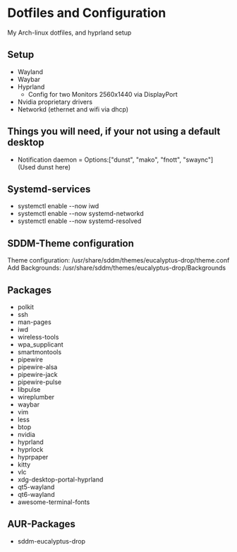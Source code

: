 # Dotfiles and Configuration
My Arch-linux dotfiles, and hyprland setup

## Setup
* Wayland
* Waybar
* Hyprland
   * Config for two Monitors 2560x1440 via DisplayPort
* Nvidia proprietary drivers
* Networkd (ethernet and wifi via dhcp)

## Things you will need, if your not using a default desktop
- Notification daemon = Options:["dunst", "mako", "fnott", "swaync"]
(Used dunst here)

## Systemd-services
- systemctl enable --now iwd
- systemctl enable --now systemd-networkd
- systemctl enable --now systemd-resolved

## SDDM-Theme configuration
Theme configuration: /usr/share/sddm/themes/eucalyptus-drop/theme.conf
Add Backgrounds: /usr/share/sddm/themes/eucalyptus-drop/Backgrounds

## Packages
- polkit
- ssh
- man-pages
- iwd
- wireless-tools
- wpa_supplicant
- smartmontools
- pipewire
- pipewire-alsa
- pipewire-jack
- pipewire-pulse
- libpulse
- wireplumber
- waybar
- vim
- less
- btop
- nvidia
- hyprland
- hyprlock
- hyprpaper
- kitty
- vlc
- xdg-desktop-portal-hyprland
- qt5-wayland
- qt6-wayland
- awesome-terminal-fonts

## AUR-Packages
- sddm-eucalyptus-drop
